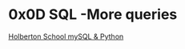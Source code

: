 # 0x0D SQL -More queries

[Holberton School mySQL & Python](https://github.com/Jilroge7/holbertonschool-higher_level_programming)
